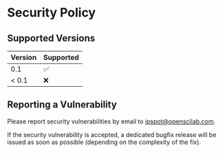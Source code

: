 # Security Policy

## Supported Versions

| Version       | Supported          |
| ------------- | ------------------ |
| 0.1           | :white_check_mark: |
| < 0.1         | :x:                |

## Reporting a Vulnerability

Please report security vulnerabilities by email to [ipspot@openscilab.com](mailto:ipspot@openscilab.com "ipspot@openscilab.com").

If the security vulnerability is accepted, a dedicated bugfix release will be issued as soon as possible (depending on the complexity of the fix).
